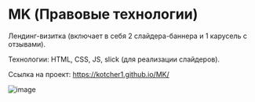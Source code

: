 # MK (Правовые технологии)

Лендинг-визитка (включает в себя 2 слайдера-баннера и 1 карусель с отзывами).

Технологии: HTML, CSS, JS, slick (для реализации слайдеров).

Ссылка на проект: https://kotcher1.github.io/MK/

![image](https://github.com/kotcher1/MK/assets/43149448/bc01d5b6-c202-442f-82ca-e8c277ab0526)

